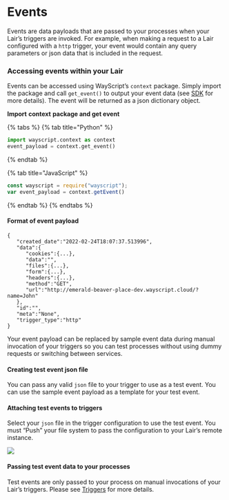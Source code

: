 # Events

Events are data payloads that are passed to your processes when your Lair’s triggers are invoked. For example, when making a request to a Lair configured with a `http` trigger, your event would contain any query parameters or json data that is included in the request.

### Access**ing** events within your Lair

Events can be accessed using WayScript’s `context` package. Simply import the package and call `get_event()` to output your event data (see [SDK](sdk/) for more details). The event will be returned as a json dictionary object.

**Import** **context** **package and get event**

{% tabs %}
{% tab title="Python" %}
```python
import wayscript.context as context
event_payload = context.get_event()
```
{% endtab %}

{% tab title="JavaScript" %}
```javascript
const wayscript = require("wayscript");
var event_payload = context.getEvent()
```
{% endtab %}
{% endtabs %}

#### Format of event payload

```
{
   "created_date":"2022-02-24T18:07:37.513996",
   "data":{
      "cookies":{...},
      "data":"",
      "files":{...},  
      "form":{...},   
      "headers":{...},
      "method":"GET",
      "url":"http://emerald-beaver-place-dev.wayscript.cloud/?name=John"
   },
   "id":"",
   "meta":"None",
   "trigger_type":"http"
}
```

Your event payload can be replaced by sample event data during manual invocation of your triggers so you can test processes without using dummy requests or switching between services.

#### **Creating test event** **json** **file**

You can pass any valid `json` file to your trigger to use as a test event. You can use the sample event payload as a template for your test event.&#x20;

#### **Attaching test events to triggers**

Select your `json` file in the trigger configuration to use the test event. You must “Push” your file system to pass the configuration to your Lair’s remote instance.

![](https://codahosted.io/docs/2kDMDaZ6QP/blobs/bl-ZvkAGMtwpC/654a4729427fa7b799e060171153c156f4a780bd5bd1d78c6bea20bfeb67e513f8f71615a5a49aa22c59c714f14a281a253c50a0ec74c739d5cd080b5a53a910368b45e6d1b24539900cb506369a88615d7c456dbc8168751bda5e60fc66d73468975979)

#### **Passing test event data to your processes**

Test events are only passed to your process on manual invocations of your Lair’s triggers. Please see [Triggers](triggers.md) for more details. &#x20;
